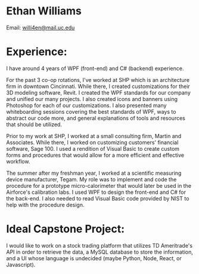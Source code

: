 # Ethan Williams

Email: willi4en@mail.uc.edu


# Experience:

I have around 4 years of WPF (front-end) and C# (backend) experience.

For the past 3 co-op rotations, I've worked at SHP which is an architecture firm in downtown Cincinnati. 
While there, I created customizations for their 3D modeling software, Revit. 
I created the WPF standards for our company and unified our many projects. 
I also created icons and banners using Photoshop for each of our customizations. 
I also presented many whiteboarding sessions covering the best standards of WPF, 
ways to abstract our code more, and general explanations of tools and resources that should be utilized. 

Prior to my work at SHP, I worked at a small consulting firm, Martin and Associates. 
While there, I worked on customizing customers' financial software, Sage 100. 
I used a rendition of Visual Basic to create custom forms and procedures that would allow for a more efficient and effective workflow. 

The summer after my freshman year, I worked at a scientific measuring device manufacturer, Tegam. 
My role was to implement and code the procedure for a prototype micro-calorimeter 
that would later be used in the Airforce's calibration labs. I used WPF to design the front-end and C# for the back-end. 
I also needed to read Visual Basic code provided by NIST to help with the procedure design. 
 

# Ideal Capstone Project:

I would like to work on a stock trading platform that utilizes TD Ameritrade's API in order to retrieve the data, 
a MySQL database to store the information, and a UI whose language is undecided (maybe Python, Node, React, or Javascript). 